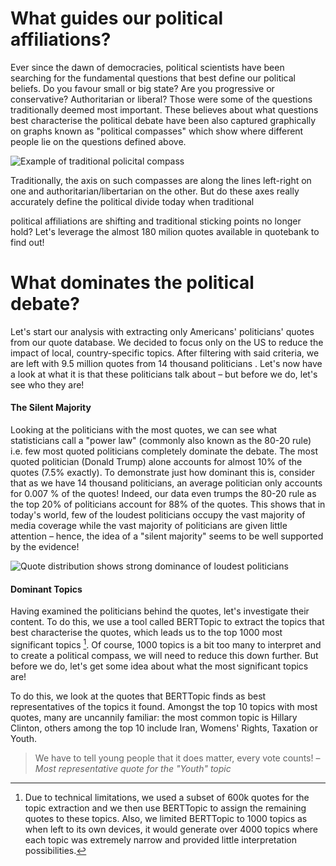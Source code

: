 # What guides our political affiliations?
Ever since the dawn of democracies, political scientists have been searching for the fundamental questions that best define our political beliefs. Do you favour small or big state? Are you progressive or conservative? Authoritarian or liberal? Those were some of the questions traditionally deemed most important. These believes about what questions best characterise the political debate have been also captured graphically on graphs known as "political compasses" which show where different people lie on the questions defined above.

<!--This is a bit shit, replace by better image -->
![Example of traditional policital compass](https://2.bp.blogspot.com/-mj4BKwVVT0E/UyBQIwfMv3I/AAAAAAAACbs/bClT9FdMPgU/s1600/Social+democracy+2014.png "Example of traditional compass")

Traditionally, the axis on such compasses are along the lines left-right on one and authoritarian/libertarian on the other. But do these axes really accurately define the political divide today when traditional
<!--Here we could add some example e.g. Conservatives in the UK raising taxes and giving out a lot of welfare when they were always a small-state party; democrats getting support from college-educated americans despite traditionally being a party of the working class (same with labour in the UK); rise of non-traditional parties such as En Marche in France or various parties (northern league, 5* movement) in Italy that have largely replaced the traditionally dominant christian democrats;etc-->
political affiliations are shifting and traditional sticking points no longer hold? Let's leverage the almost 180 milion quotes available in quotebank to find out! 

# What dominates the political debate?
Let's start our analysis with extracting only Americans' politicians' quotes from our quote database. We decided to focus only on the US to reduce the impact of local, country-specific topics. After filtering with said criteria, we are left with 9.5 million quotes from 14 thousand politicians <!--Maybe add a comment about why 14k is ok because it sounds like a LOT-->. Let's now have a look at what it is that these politicians talk about – but before we do, let's see who they are!

#### The Silent Majority
Looking at the politicians with the most quotes, we can see what statisticians call a "power law" (commonly also known as the 80-20 rule) i.e. few most quoted politicians completely dominate the debate. The most quoted politician (Donald Trump) alone accounts for almost 10% of the quotes (7.5% exactly). To demonstrate just how dominant this is, consider that as we have 14 thousand politicians, an average politician only accounts for 0.007 % of the quotes! Indeed, our data even trumps the 80-20 rule as the top 20% of politicians account for 88% of the quotes. This shows that in today's world, few of the loudest politicians occupy the vast majority of media coverage while the vast majority of politicians are given little attention – hence, the idea of a "silent majority" seems to be well supported by the evidence! <!-- Perhaps better description of what silent majority is is necessary -->

![Quote distribution shows strong dominance of loudest politicians](https://via.placeholder.com/800x300?text=Placeholder+Image "Loudest policitians dominate debate")

#### Dominant Topics
Having examined the politicians behind the quotes, let's investigate their content. To do this, we use a tool called BERTTopic to extract the topics that best characterise the quotes, which leads us to the top 1000 most significant topics [^1]. Of course, 1000 topics is a bit too many to interpret and to create a political compass, we will need to reduce this down further. But before we do, let's get some idea about what the most significant topics are!

To do this, we look at the quotes that BERTTopic finds as best representatives of the topics it found. Amongst the top 10 topics with most quotes, many are uncannily familiar: the most common topic is Hillary Clinton, others among the top 10 include Iran, Womens' Rights, Taxation or Youth.

> We have to tell young people that it does matter, every vote counts!
> – <cite> Most representative quote for the "Youth" topic </cite>

[^1]: Due to technical limitations, we used a subset of 600k quotes for the topic extraction and we then use BERTTopic to assign the remaining quotes to these topics. Also, we limited BERTTopic to 1000 topics as when left to its own devices, it would generate over 4000 topics where each topic was extremely narrow and provided little interpretation possibilities.
